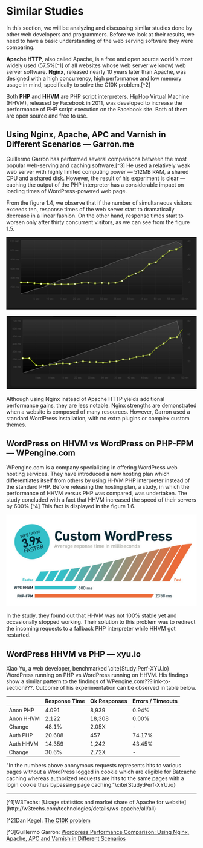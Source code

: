 # Similar Studies

In this section, we will be analyzing and discussing similar studies done by other web developers and programmers. Before we look at their results, we need to have a basic understanding of the web serving software they were comparing.

**Apache HTTP**, also called Apache, is a free and open source world's most widely used (57.5%[^1] of all websites whose web server we know) web server software. **Nginx**, released nearly 10 years later than Apache, was designed with a high concurrency, high performance and low memory usage in mind, specifically to solve the C10K problem.[^2]

Both **PHP** and **HHVM** are PHP script interpreters. HipHop Virtual Machine (HHVM), released by Facebook in 2011, was developed to increase the performance of PHP script execution on the Facebook site. Both of them are open source and free to use.

## Using Nginx, Apache, APC and Varnish in Different Scenarios — Garron.me

Guillermo Garron has performed several comparisons between the most popular web-serving and caching software.[^3] He used a relatively weak web server with highly limited computing power — 512MB RAM, a shared CPU and a shared disk. However, the result of his experiment is clear — caching the output of the PHP interpreter has a considerable impact on loading times of WordPress-powered web page.

From the figure 1.4, we observe that if the number of simultaneous visitors exceeds ten, response times of the web server start to dramatically decrease in a linear fashion. On the other hand, response times start to worsen only after thirty concurrent visitors, as we can see from the figure 1.5.

![Figure 1.4: Apache HTTP + PHP, no opcode caching](../figures/garron-no-cache.png)

![Figure 1.5: Apache HTTP + PHP, APC opcode caching](../figures/garron-apc-cache.png)

Although using Nginx instead of Apache HTTP yields additional performance gains, they are less notable. Nginx strengths are demonstrated when a website is composed of many resources. However, Garron used a standard WordPress installation, with no extra plugins or complex custom themes.

## WordPress on HHVM vs WordPress on PHP-FPM — WPengine.com

WPengine.com is a company specializing in offering WordPress web hosting services. They have introduced a new hosting plan which differentiates itself from others by using HHVM PHP interpreter instead of the standard PHP. Before releasing the hosting plan, a study, in which the performance of HHVM versus PHP was compared, was undertaken. The study concluded with a fact that HHVM increased the speed of their servers by 600%.[^4] This fact is displayed in the figure 1.6.

![Figure 1.6: WordPress on PHP vs WordPress on HHVM response times](../figures/wpengine-hhvm-php-wordpress.png)

In the study, they found out that HHVM was not 100% stable yet and occasionally stopped working. Their solution to this problem was to redirect the incoming requests to a fallback PHP interpreter while HHVM got restarted. 

## WordPress HHVM vs PHP — xyu.io

Xiao Yu, a web developer, benchmarked \cite{Study:Perf-XYU.io} WordPress running on PHP vs WordPress running on HHVM. His findings show a similar pattern to the findings of WPengine.com???link-to-section???. Outcome of his experimentation can be observed in table below. 

|           | Response Time | Ok Responses | Errors / Timeouts |
|-----------|---------------|--------------|-------------------|
| Anon PHP  | 4.091         | 8,939        | 0.94%             |
| Anon HHVM | 2.122         | 18,308       | 0.00%             |
| Change    | 48.1%         | 2.05X        |         -         |
| Auth PHP  | 20.688        | 457          | 74.17%            |
| Auth HHVM | 14.359        | 1,242        | 43.45%            |
| Change    | 30.6%         | 2.72X        |         -         |


"In the numbers above anonymous requests represents hits to various pages without a WordPress logged in cookie which are eligible for Batcache caching whereas authorized requests are hits to the same pages with a login cookie thus bypassing page caching."\cite{Study:Perf-XYU.io}

<hr/>
[^1]W3Techs: [Usage statistics and market share of Apache for website](http://w3techs.com/technologies/details/ws-apache/all/all)

[^2]Dan Kegel: [The C10K problem](http://www.kegel.com/c10k.html)

[^3]Guillermo Garron: [Wordpress Performance Comparison: Using Nginx, Apache, APC and Varnish in Different Scenarios](http://www.garron.me/en/linux/apache-vs-nginx-php-fpm-varnish-apc-wordpress-performance.html)